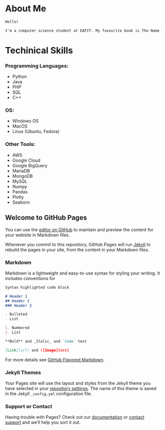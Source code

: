 # About Me

```markdown
Hello!

I'm a computer science student at EAFIT. My favourite book is The Name of The Wind, by Patrick Rothfuss. And I happen to be the owner of the best cat on EArth, her name it Motita.

```

# Techinical Skills

### Programming Languages:
- Python
- Java
- PHP
- SQL
- C++

### OS:
- Windows OS
- MacOS
- Linux (Ubuntu, Fedora) 

### Other Tools:
- AWS
- Google Cloud
- Google BigQuery
- MariaDB
- MongoDB
- MySQL
- Numpy
- Pandas
- Plotly
- Seaborn

## Welcome to GitHub Pages

You can use the [editor on GitHub](https://github.com/ipiedrahiv/ipiedrahiv.github.io/edit/main/README.md) to maintain and preview the content for your website in Markdown files.

Whenever you commit to this repository, GitHub Pages will run [Jekyll](https://jekyllrb.com/) to rebuild the pages in your site, from the content in your Markdown files.

### Markdown

Markdown is a lightweight and easy-to-use syntax for styling your writing. It includes conventions for

```markdown
Syntax highlighted code block

# Header 1
## Header 2
### Header 3

- Bulleted
- List

1. Numbered
2. List

**Bold** and _Italic_ and `Code` text

[Link](url) and ![Image](src)
```

For more details see [GitHub Flavored Markdown](https://guides.github.com/features/mastering-markdown/).

### Jekyll Themes

Your Pages site will use the layout and styles from the Jekyll theme you have selected in your [repository settings](https://github.com/ipiedrahiv/ipiedrahiv.github.io/settings/pages). The name of this theme is saved in the Jekyll `_config.yml` configuration file.

### Support or Contact

Having trouble with Pages? Check out our [documentation](https://docs.github.com/categories/github-pages-basics/) or [contact support](https://support.github.com/contact) and we’ll help you sort it out.

